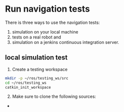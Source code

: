 # Run navigation tests

There is three ways to use the navigation tests: 
  1. simulation on your local machine 
  2. tests on a real robot and
  3. simulation on a jenkins continuous integration server.

## local simulation test

1. Create a testing workspace
```bash
mkdir -p ~/ros/testing_ws/src
cd ~/ros/testing_ws
catkin_init_workspace 
```

2. Make sure to clone the following sources:
  * 
